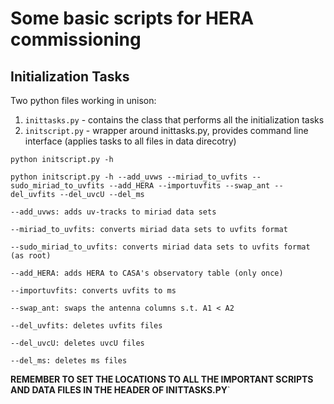 # Some basic scripts for HERA commissioning

## Initialization Tasks

Two python files working in unison:

1. `inittasks.py` - contains the class that performs all the initialization tasks
2. `initscript.py` - wrapper around inittasks.py, provides command line interface (applies tasks to all files in data direcotry)

`python initscript.py -h`

`python initscript.py -h --add_uvws --miriad_to_uvfits --sudo_miriad_to_uvfits --add_HERA --importuvfits --swap_ant --del_uvfits --del_uvcU --del_ms`

`--add_uvws: adds uv-tracks to miriad data sets`

`--miriad_to_uvfits: converts miriad data sets to uvfits format`

`--sudo_miriad_to_uvfits: converts miriad data sets to uvfits format (as root)`

`--add_HERA: adds HERA to CASA's observatory table (only once)`

`--importuvfits: converts uvfits to ms`

`--swap_ant: swaps the antenna columns s.t. A1 < A2`

`--del_uvfits: deletes uvfits files`

`--del_uvcU: deletes uvcU files`

`--del_ms: deletes ms files`

**REMEMBER TO SET THE LOCATIONS TO ALL THE IMPORTANT SCRIPTS AND DATA FILES IN THE HEADER OF INITTASKS.PY**`


